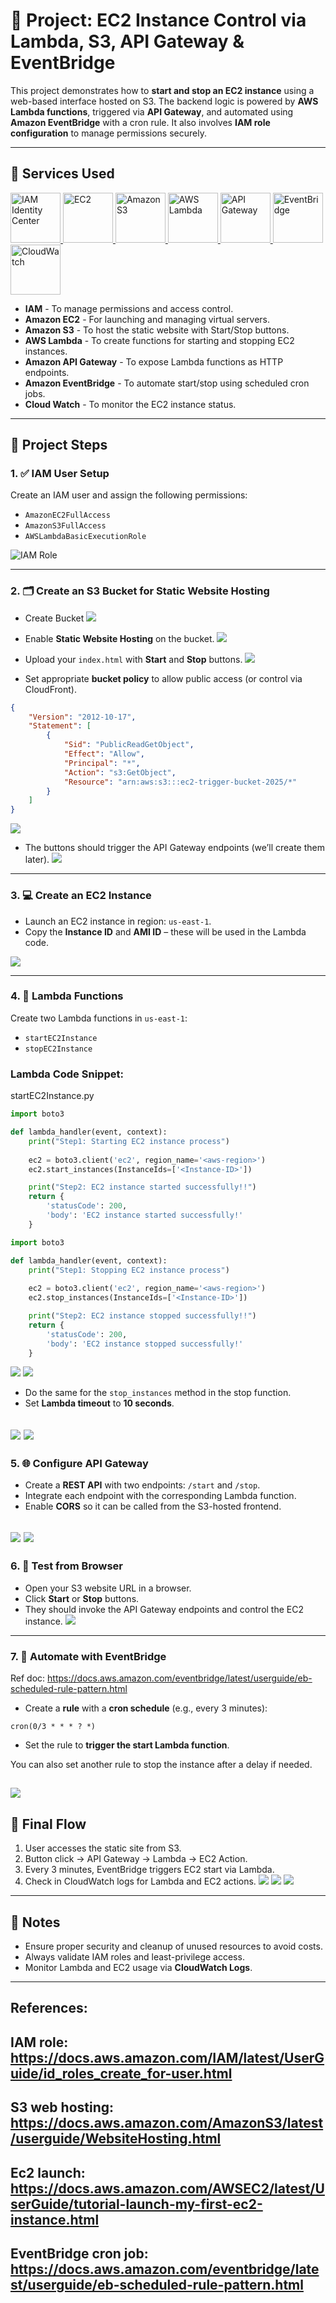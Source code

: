 # 🚀 Project: EC2 Instance Control via Lambda, S3, API Gateway & EventBridge

This project demonstrates how to **start and stop an EC2 instance** using a web-based interface hosted on S3. The backend logic is powered by **AWS Lambda functions**, triggered via **API Gateway**, and automated using **Amazon EventBridge** with a cron rule. It also involves **IAM role configuration** to manage permissions securely.

---

## 🧰 Services Used

<a href="https://docs.aws.amazon.com/IAM/latest/UserGuide/introduction.html">
  <img src="https://icon.icepanel.io/AWS/svg/Security-Identity-Compliance/IAM-Identity-Center.svg" alt="IAM Identity Center" width="80">
</a>

<a href="https://docs.aws.amazon.com/AWSEC2/latest/UserGuide/concepts.html">
  <img src="https://icon.icepanel.io/AWS/svg/Compute/EC2.svg" alt="EC2" width="80">
</a> 

<a href="https://docs.aws.amazon.com/AmazonS3/latest/userguide/Welcome.html" target="_blank">
  <img src="https://icon.icepanel.io/AWS/svg/Storage/Simple-Storage-Service.svg" alt="Amazon S3" width="80">
</a>

<a href="https://docs.aws.amazon.com/lambda/latest/dg/welcome.html" target="_blank">
  <img src="https://icon.icepanel.io/AWS/svg/Compute/Lambda.svg" alt="AWS Lambda" width="80">
</a>

<a href="https://docs.aws.amazon.com/apigateway/latest/developerguide/welcome.html" target="_blank">
  <img src="https://icon.icepanel.io/AWS/svg/App-Integration/API-Gateway.svg" alt="API Gateway" width="80">
</a>

<a href="https://docs.aws.amazon.com/eventbridge/latest/userguide/what-is-amazon-eventbridge.html" target="_blank">
  <img src="https://icon.icepanel.io/AWS/svg/App-Integration/EventBridge.svg" alt="EventBridge" width="80">
</a>

<a href="https://docs.aws.amazon.com/AmazonCloudWatch/latest/monitoring/WhatIsCloudWatch.html" target="_blank">
  <img src="https://icon.icepanel.io/AWS/svg/Management-Governance/CloudWatch.svg" alt="CloudWatch" width="80">
</a>


- **IAM** - To manage permissions and access control.
- **Amazon EC2** - For launching and managing virtual servers.
- **Amazon S3** - To host the static website with Start/Stop buttons.
- **AWS Lambda** - To create functions for starting and stopping EC2 instances.
- **Amazon API Gateway** - To expose Lambda functions as HTTP endpoints.
- **Amazon EventBridge** - To automate start/stop using scheduled cron jobs.
- **Cloud Watch** - To monitor the EC2 instance status.
---

## 📝 Project Steps

### 1. ✅ IAM User Setup

Create an IAM user and assign the following permissions:

- `AmazonEC2FullAccess`
- `AmazonS3FullAccess`
- `AWSLambdaBasicExecutionRole`

![IAM Role](/Snap/IAM-role.png)

---

### 2. 🗂️ Create an S3 Bucket for Static Website Hosting
- Create Bucket
![](/Snap/s3-bucket.png)

- Enable **Static Website Hosting** on the bucket.
![](/Snap/enable-static-hosting.png)

- Upload your `index.html` with **Start** and **Stop** buttons.
![](/Snap/s3-index-page.png)

- Set appropriate **bucket policy** to allow public access (or control via CloudFront).
```json
{
    "Version": "2012-10-17",
    "Statement": [
        {
            "Sid": "PublicReadGetObject",
            "Effect": "Allow",
            "Principal": "*",
            "Action": "s3:GetObject",
            "Resource": "arn:aws:s3:::ec2-trigger-bucket-2025/*"
        }
    ]
}
```
![](/Snap/s3-permissions.png)

- The buttons should trigger the API Gateway endpoints (we’ll create them later).
![](/Snap/s3-webpage.png)
---

### 3. 💻 Create an EC2 Instance

- Launch an EC2 instance in region: `us-east-1`.
- Copy the **Instance ID** and **AMI ID** – these will be used in the Lambda code.


![](/Snap/ec2-start-event-bridge.png)

---

### 4. 🧠 Lambda Functions

Create two Lambda functions in `us-east-1`:

- `startEC2Instance`
- `stopEC2Instance`

###  Lambda Code Snippet:

startEC2Instance.py
```python
import boto3

def lambda_handler(event, context):
    print("Step1: Starting EC2 instance process")
    
    ec2 = boto3.client('ec2', region_name='<aws-region>')
    ec2.start_instances(InstanceIds=['<Instance-ID>'])

    print("Step2: EC2 instance started successfully!!")
    return {
        'statusCode': 200,
        'body': 'EC2 instance started successfully!'
    }
```
```python
import boto3

def lambda_handler(event, context):
    print("Step1: Stopping EC2 instance process")
    
    ec2 = boto3.client('ec2', region_name='<aws-region>')
    ec2.stop_instances(InstanceIds=['<Instance-ID>'])

    print("Step2: EC2 instance stopped successfully!!")
    return {
        'statusCode': 200,
        'body': 'EC2 instance stopped successfully!'
    }

```
![](/Snap/lambda-start-code.png)
![](/Snap/lambda-stop-code.png)

- Do the same for the `stop_instances` method in the stop function.
- Set **Lambda timeout** to **10 seconds**.

![](/Snap/lambda-start-timeout.png)
![](/Snap/lambda-stop-timeout.png)
---

### 5. 🌐 Configure API Gateway

- Create a **REST API** with two endpoints: `/start` and `/stop`.
- Integrate each endpoint with the corresponding Lambda function.
- Enable **CORS** so it can be called from the S3-hosted frontend.

![](/Snap/lambda-start-trigger.png)
![](/Snap/lambda-stop-trigger.png)
---

### 6. 🧪 Test from Browser

- Open your S3 website URL in a browser.
- Click **Start** or **Stop** buttons.
- They should invoke the API Gateway endpoints and control the EC2 instance.
![](/Snap/s3-webpage.png)
---

### 7. 🔁 Automate with EventBridge

Ref doc: https://docs.aws.amazon.com/eventbridge/latest/userguide/eb-scheduled-rule-pattern.html
- Create a **rule** with a **cron schedule** (e.g., every 3 minutes):

```cron
cron(0/3 * * * ? *)
```

- Set the rule to **trigger the start Lambda function**.

You can also set another rule to stop the instance after a delay if needed.

![](/Snap/evnetBridge-trigger.png)
---

## 🌟 Final Flow

1. User accesses the static site from S3.
2. Button click → API Gateway → Lambda → EC2 Action.
3. Every 3 minutes, EventBridge triggers EC2 start via Lambda.
4. Check in CloudWatch logs for Lambda and EC2 actions.
![](/Snap/s3-webpage.png)
![](/Snap/ec2-start-event-bridge.png)
![](/Snap/cloudwatch-log.png)
---

## 📌 Notes

- Ensure proper security and cleanup of unused resources to avoid costs.
- Always validate IAM roles and least-privilege access.
- Monitor Lambda and EC2 usage via **CloudWatch Logs**.

---

## References:
## **IAM role:** https://docs.aws.amazon.com/IAM/latest/UserGuide/id_roles_create_for-user.html
## **S3 web hosting:** https://docs.aws.amazon.com/AmazonS3/latest/userguide/WebsiteHosting.html
## **Ec2 launch:** https://docs.aws.amazon.com/AWSEC2/latest/UserGuide/tutorial-launch-my-first-ec2-instance.html
## **EventBridge cron job:** https://docs.aws.amazon.com/eventbridge/latest/userguide/eb-scheduled-rule-pattern.html
